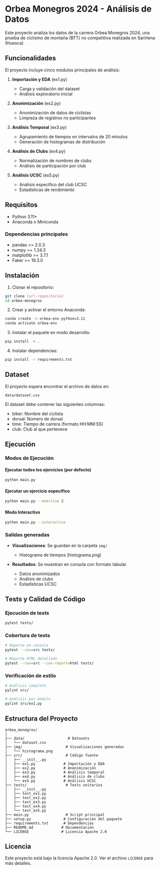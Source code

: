 # Orbea Monegros 2024 - Análisis de Datos

Este proyecto analiza los datos de la carrera Orbea Monegros 2024, una prueba de ciclismo de montaña (BTT) no competitiva realizada en Sariñena (Huesca).

## Funcionalidades

El proyecto incluye cinco módulos principales de análisis:

1. **Importación y EDA** (ex1.py)
   - Carga y validación del dataset
   - Análisis exploratorio inicial

2. **Anonimización** (ex2.py)
   - Anonimización de datos de ciclistas
   - Limpieza de registros no participantes

3. **Análisis Temporal** (ex3.py)
   - Agrupamiento de tiempos en intervalos de 20 minutos
   - Generación de histogramas de distribución

4. **Análisis de Clubs** (ex4.py)
   - Normalización de nombres de clubs
   - Análisis de participación por club

5. **Análisis UCSC** (ex5.py)
   - Análisis específico del club UCSC
   - Estadísticas de rendimiento

## Requisitos

- Python 3.11+
- Anaconda o Miniconda

### Dependencias principales
- pandas >= 2.0.3
- numpy >= 1.24.3
- matplotlib >= 3.7.1
- Faker >= 19.3.0

## Instalación

1. Clonar el repositorio:
```bash
git clone [url-repositorio]
cd orbea-monegros
```

2. Crear y activar el entorno Anaconda:
```bash
conda create -n orbea-env python=3.11
conda activate orbea-env
```

3. Instalar el paquete en modo desarrollo:
```bash
pip install -e .
```

4. Instalar dependencias:
```bash
pip install -r requirements.txt
```

## Dataset

El proyecto espera encontrar el archivo de datos en:
```
data/dataset.csv
```

El dataset debe contener las siguientes columnas:
- biker: Nombre del ciclista
- dorsal: Número de dorsal
- time: Tiempo de carrera (formato HH:MM:SS)
- club: Club al que pertenece

## Ejecución

### Modos de Ejecución

#### Ejecutar todos los ejercicios (por defecto)
```bash
python main.py
```

#### Ejecutar un ejercicio específico
```bash
python main.py --exercise 2
```

#### Modo Interactivo
```bash
python main.py --interactive
```

### Salidas generadas

- **Visualizaciones**: Se guardan en la carpeta `img/`
  - Histograma de tiempos (histograma.png)
  
- **Resultados**: Se muestran en consola con formato tabular
  - Datos anonimizados
  - Análisis de clubs
  - Estadísticas UCSC

## Tests y Calidad de Código

### Ejecución de tests
```bash
pytest tests/
```

### Cobertura de tests
```bash
# Reporte en consola
pytest --cov=src tests/

# Reporte HTML detallado
pytest --cov=src --cov-report=html tests/
```

### Verificación de estilo
```bash
# Análisis completo
pylint src/

# Análisis por módulo
pylint src/ex1.py
```

## Estructura del Proyecto

```
orbea_monegros/
│
├── data/                    # Datasets
│   └── dataset.csv         
├── img/                    # Visualizaciones generadas
│   └── histograma.png     
├── src/                    # Código fuente
│   ├── __init__.py
│   ├── ex1.py             # Importación y EDA
│   ├── ex2.py             # Anonimización
│   ├── ex3.py             # Análisis temporal
│   ├── ex4.py             # Análisis de clubs
│   └── ex5.py             # Análisis UCSC
├── tests/                  # Tests unitarios
│   ├── __init__.py
│   ├── test_ex1.py
│   ├── test_ex2.py
│   ├── test_ex3.py
│   ├── test_ex4.py
│   └── test_ex5.py
├── main.py                 # Script principal
├── setup.py               # Configuración del paquete
├── requirements.txt       # Dependencias
├── README.md             # Documentación
└── LICENSE               # Licencia Apache 2.0
```

## Licencia

Este proyecto está bajo la licencia Apache 2.0. Ver el archivo `LICENSE` para más detalles.
